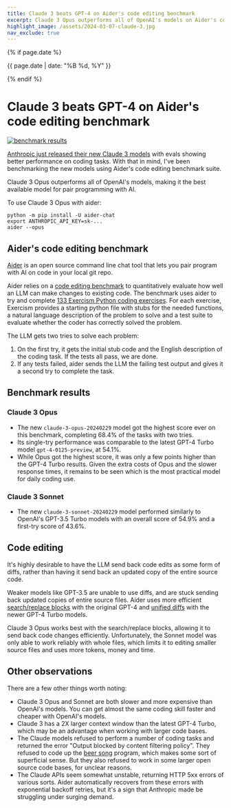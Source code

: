 ```yaml
---
title: Claude 3 beats GPT-4 on Aider's code editing benchmark
excerpt: Claude 3 Opus outperforms all of OpenAI's models on Aider's code editing benchmark, making it the best available model for pair programming with AI.
highlight_image: /assets/2024-03-07-claude-3.jpg
nav_exclude: true
---
```

{% if page.date %}
<p class="post-date">{{ page.date | date: "%B %d, %Y" }}</p>
{% endif %}

# Claude 3 beats GPT-4 on Aider's code editing benchmark

[![benchmark results](/assets/2024-03-07-claude-3.svg)](https://aider.chat/assets/2024-03-07-claude-3.svg)

[Anthropic just released their new Claude 3 models](https://www.anthropic.com/news/claude-3-family)
with evals showing better performance on coding tasks.
With that in mind, I've been benchmarking the new models
using Aider's code editing benchmark suite.

Claude 3 Opus outperforms all of OpenAI's models,
making it the best available model for pair programming with AI.

To use Claude 3 Opus with aider:

```
python -m pip install -U aider-chat
export ANTHROPIC_API_KEY=sk-...
aider --opus
```

## Aider's code editing benchmark

[Aider](https://github.com/paul-gauthier/aider)
is an open source command line chat tool that lets you
pair program with AI on code in your local git repo.

Aider relies on a
[code editing benchmark](https://aider.chat/docs/benchmarks.html)
to quantitatively evaluate how well
an LLM can make changes to existing code.
The benchmark uses aider to try and complete
[133 Exercism Python coding exercises](https://github.com/exercism/python).
For each exercise,
Exercism provides a starting python file with stubs for the needed functions,
a natural language description of the problem to solve
and a test suite to evaluate whether the coder has correctly solved the problem.

The LLM gets two tries to solve each problem:

1. On the first try, it gets the initial stub code and the English description of the coding task. If the tests all pass, we are done.
2. If any tests failed, aider sends the LLM the failing test output and gives it a second try to complete the task.

## Benchmark results

### Claude 3 Opus

- The new `claude-3-opus-20240229` model got the highest score ever on this benchmark, completing 68.4% of the tasks with two tries.
- Its single-try performance was comparable to the latest GPT-4 Turbo model `gpt-4-0125-preview`, at 54.1%.
- While Opus got the highest score, it was only a few points higher than the GPT-4 Turbo results. Given the extra costs of Opus and the slower response times, it remains to be seen which is the most practical model for daily coding use.

### Claude 3 Sonnet

- The new `claude-3-sonnet-20240229` model performed similarly to OpenAI's GPT-3.5 Turbo models with an overall score of 54.9% and a first-try score of 43.6%.

## Code editing

It's highly desirable to have the LLM send back code edits as
some form of diffs, rather than having it send back an updated copy of the
entire source code.

Weaker models like GPT-3.5 are unable to use diffs, and are stuck sending back
updated copies of entire source files.
Aider uses more efficient
[search/replace blocks](https://aider.chat/2023/07/02/benchmarks.html#diff)
with the original GPT-4
and
[unified diffs](https://aider.chat/2023/12/21/unified-diffs.html#unified-diff-editing-format)
with the newer GPT-4 Turbo models.

Claude 3 Opus works best with the search/replace blocks, allowing it to send back
code changes efficiently.
Unfortunately, the Sonnet model was only able to work reliably with whole files,
which limits it to editing smaller source files and uses more tokens, money and time.

## Other observations

There are a few other things worth noting:

- Claude 3 Opus and Sonnet are both slower and more expensive than OpenAI's models. You can get almost the same coding skill faster and cheaper with OpenAI's models.
- Claude 3 has a 2X larger context window than the latest GPT-4 Turbo, which may be an advantage when working with larger code bases.
- The Claude models refused to perform a number of coding tasks and returned the error "Output blocked by content filtering policy". They refused to code up the [beer song](https://exercism.org/tracks/python/exercises/beer-song) program, which makes some sort of superficial sense. But they also refused to work in some larger open source code bases, for unclear reasons.
- The Claude APIs seem somewhat unstable, returning HTTP 5xx errors of various sorts. Aider automatically recovers from these errors with exponential backoff retries, but it's a sign that Anthropic made be struggling under surging demand.

